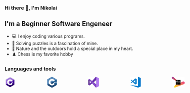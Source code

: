 ### Hi there 👋, I'm Nikolai

## I'm a Beginner Software Engeneer

- 💻 I enjoy coding various programs.
- 🤔 Solving puzzles is a fascination of mine.
- 🌳 Nature and the outdoors hold a special place in my heart.
- ♟️ Chess is my favorite hobby

### Languages and tools
<div style="display: flex;">
    <img src="https://github.com/4eever/4eever/blob/main/assets/c-logo-icon-18.png" alt="С#" width="35" height="35" style="margin-right: 100px;">
    <img src="https://github.com/4eever/4eever/blob/main/assets/68747470733a2f2f63646e2e66726565626965737570706c792e636f6d2f6c6f676f732f7468756d62732f31782f632d6c6f676f2e706e67.png" alt="C++" width="35" height="35" style="margin-right: 100px;">
    <img src="https://github.com/4eever/4eever/blob/main/assets/Visual-Studio-Logo-2019.png" alt="Visual Studio" width="35" height="35" style="margin-right: 100px;">
    <img src="https://github.com/4eever/4eever/blob/main/assets/visual-studio-code.png" alt="Visual Studio Code" width="35" height="35" style="margin-right: 100px;">
    <img src="https://github.com/4eever/4eever/blob/main/assets/68747470733a2f2f63646e2e66726565626965737570706c792e636f6d2f6c6f676f732f6c617267652f32782f6a6574627261696e732d312d6c6f676f2d706e672d7472616e73706172656e742e706e67.png" alt="JetBrains" width="42" height="35">
</div>



